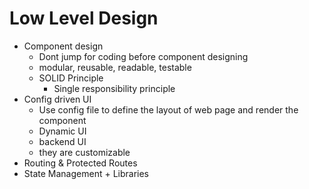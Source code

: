 # Low Level Design
  - Component design
    - Dont jump for coding before component designing
    - modular, reusable, readable, testable
    - SOLID Principle
      - Single responsibility principle
  - Config driven UI
    - Use config file to define the layout of web page and render the component
    - Dynamic UI
    - backend UI
    - they are customizable
  - Routing & Protected Routes
  - State Management + Libraries
